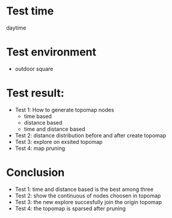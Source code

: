 # Test time
daytime
# Test environment
- outdoor square
# Test result:
- Test 1: How to generate topomap nodes
  - time based
  - distance based
  - time and distance based
- Test 2: distance distribution before and after create topomap
- Test 3: explore on exsited topomap 
- Test 4: map pruning
# Conclusion
- Test 1: time and distance based is the best among three
- Test 2: show the continuous of nodes choosen in topomap
- Test 3: the new explore succesfully join the origin topomap
- Test 4: the topomap is sparsed after pruning